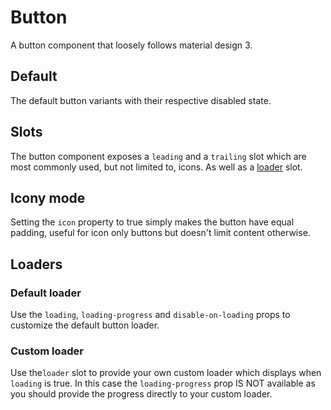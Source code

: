 
<script setup>
import BasicButton from "../../examples/KonButton/BasicButton.vue";
import ButtonLoader from "../../examples/KonButton/ButtonLoader.vue";
import CustomLoader from "../../examples/KonButton/CustomLoader.vue";
import IconOnly from "../../examples/KonButton/IconOnly.vue";
import IconSlots from "../../examples/KonButton/IconSlots.vue";
</script>

# Button

A button component that loosely follows material design 3.

## Default

The default button variants with their respective disabled state.

<DocExample>
<BasicButton />
<template #code>

<<< @/../examples/KonButton/BasicButton.vue

</template>
</DocExample>

## Slots

The button component exposes a `leading` and a `trailing` slot which are most commonly used, but not limited to, icons. As well as a [loader](#custom-loader) slot.

<DocExample>
<IconSlots />
</DocExample>


## Icony mode

Setting the `icon` property to true simply makes the button have equal padding, useful for icon only buttons but doesn't limit content otherwise.

<DocExample>
<IconOnly />
</DocExample>

## Loaders

### Default loader

Use the `loading`, `loading-progress` and `disable-on-loading` props to customize the default button loader.

<DocExample>
<ButtonLoader />
<template #code>

<<< @/../examples/KonButton/ButtonLoader.vue

</template>
</DocExample>

### Custom loader

Use the`loader` slot to provide your own custom loader which displays when `loading` is true. In this case the `loading-progress` prop IS NOT available as you should provide the progress directly to your custom loader.

<DocExample>
<CustomLoader />
</DocExample>